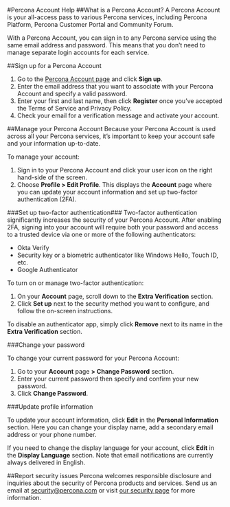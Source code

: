 #Percona Account Help
##What is a Percona Account?
A Percona Account is your all-access pass to various Percona services, including Percona Platform, Percona Customer Portal and Community Forum.

With a Percona Account, you can sign in to any Percona service using the same email address and password. This means that you don’t need to manage separate login accounts for each service.

##Sign up for a Percona Account
1. Go to the [Percona Account page](https://id.percona.com/) and click **Sign up**.
2. Enter the email address that you want to associate with your Percona Account and specify a valid password.
3. Enter your first and last name, then click **Register** once you’ve accepted the Terms of Service and Privacy Policy. 
4. Check your email for a verification message and activate your account. 

##Manage your Percona Account 
Because your Percona Account is used across all your Percona services, it’s important to keep your account safe and your information up-to-date. 


To manage your account:

1. Sign in to your Percona Account and click your user icon on the right hand-side of the screen.
2. Choose **Profile > Edit Profile**. This displays the **Account** page where you can update your account information and set up two-factor authentication (2FA). 

###Set up two-factor authentication###
Two-factor authentication significantly increases the security of your Percona Account. After enabling 2FA, signing into your account will require both your password and access to a trusted device via one or more of the following authenticators:

* Okta Verify
* Security key or a biometric authenticator like Windows Hello, Touch ID, etc.
* Google Authenticator

To turn on or manage two-factor authentication:

1. On your **Account** page, scroll down to the **Extra Verification** section. 
2. Click **Set up** next to the security method you want to configure, and follow the on-screen instructions.

To disable an authenticator app, simply click **Remove** next to its name in the **Extra Verification** section.

###Change your password

To change your current password for your Percona Account:

1. Go to your **Account** page **> Change Password** section.
2. Enter your current password then specify and confirm your new password.
3. Click **Change Password**.

###Update profile information

To update your account information, click **Edit** in the **Personal Information** section. Here you can change your display name, add a secondary email address or your phone number. 

If you need to change the display language for your account, click **Edit** in the **Display Language** section. Note that email notifications are currently always delivered in English. 


##Report security issues
Percona welcomes responsible disclosure and inquiries about the security of Percona products and services. Send us an email at <security@percona.com> or visit [our security page](https://www.percona.com/security) for more information.
